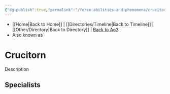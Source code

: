 ```yaml
---
{"dg-publish":true,"permalink":"/force-abilities-and-phenomena/crucitorn/","tags":["light dark universal","offense defense utility","control sense alter","forcepower"]}
---
```


- [[Home\|Back to Home]] | [[Directories/Timeline\|Back to Timeline]] | [[Other/Directory\|Back to Directory]] | [Back to Ao3](https://archiveofourown.org/works/19334440/chapters/45992584)
- Also known as 

# Crucitorn
Description

**Specialists**
- 